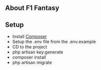 ## About F1 Fantasy

## Setup
- Install [Composer](https://getcomposer.org/)
- Setup the .env file from the .env.example
- CD to the project
- php artisan key:generate
- composer install
- php artisan migrate

